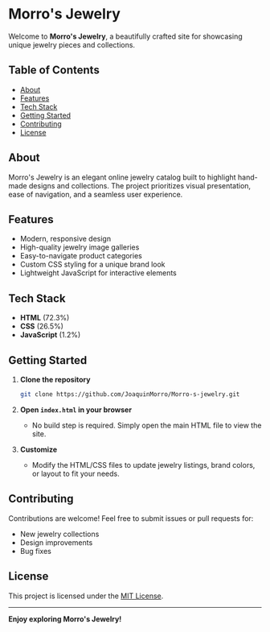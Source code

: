 # Morro's Jewelry

Welcome to **Morro's Jewelry**, a beautifully crafted site for showcasing unique jewelry pieces and collections.

## Table of Contents

- [About](#about)
- [Features](#features)
- [Tech Stack](#tech-stack)
- [Getting Started](#getting-started)
- [Contributing](#contributing)
- [License](#license)

## About

Morro's Jewelry is an elegant online jewelry catalog built to highlight hand-made designs and collections. The project prioritizes visual presentation, ease of navigation, and a seamless user experience.

## Features

- Modern, responsive design
- High-quality jewelry image galleries
- Easy-to-navigate product categories
- Custom CSS styling for a unique brand look
- Lightweight JavaScript for interactive elements

## Tech Stack

- **HTML** (72.3%)
- **CSS** (26.5%)
- **JavaScript** (1.2%)

## Getting Started

1. **Clone the repository**
   ```bash
   git clone https://github.com/JoaquinMorro/Morro-s-jewelry.git
   ```

2. **Open `index.html` in your browser**
   - No build step is required. Simply open the main HTML file to view the site.

3. **Customize**
   - Modify the HTML/CSS files to update jewelry listings, brand colors, or layout to fit your needs.

## Contributing

Contributions are welcome! Feel free to submit issues or pull requests for:
- New jewelry collections
- Design improvements
- Bug fixes

## License

This project is licensed under the [MIT License](LICENSE).

---

**Enjoy exploring Morro's Jewelry!**
